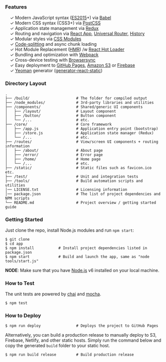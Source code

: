 ### Features

&nbsp; &nbsp; ✓ Modern JavaScript syntax ([ES2015](http://babeljs.io/docs/learn-es2015/)+) via [Babel](http://babeljs.io/)<br>
&nbsp; &nbsp; ✓ Modern CSS syntax (CSS3+) via [PostCSS](https://github.com/postcss/postcss)<br>
&nbsp; &nbsp; ✓ Application state management via [Redux](http://redux.js.org/)<br>
&nbsp; &nbsp; ✓ Routing and navigation via [React App](https://github.com/kriasoft/react-app), [Universal Router](https://github.com/kriasoft/universal-router), [History](https://github.com/mjackson/history)<br>
&nbsp; &nbsp; ✓ Modular styles via [CSS Modules](https://github.com/css-modules/css-modules)<br>
&nbsp; &nbsp; ✓ [Code-splitting](https://github.com/webpack/docs/wiki/code-splitting) and async chunk loading<br>
&nbsp; &nbsp; ✓ Hot Module Replacement ([HMR](https://webpack.github.io/docs/hot-module-replacement.html)) /w [React Hot Loader](http://gaearon.github.io/react-hot-loader/)<br>
&nbsp; &nbsp; ✓ Bundling and optimization with [Webpack](https://webpack.github.io/)<br>
&nbsp; &nbsp; ✓ Cross-device testing with [Browsersync](https://browsersync.io/)<br>
&nbsp; &nbsp; ✓ Easy deployment to [GitHub Pages](https://pages.github.com/), [Amazon S3](http://davidwalsh.name/hosting-website-amazon-s3) or [Firebase](https://www.firebase.com/)<br>
&nbsp; &nbsp; ✓ [Yeoman](http://yeoman.io/) generator ([generator-react-static](https://www.npmjs.com/package/generator-react-static))<br>

### Directory Layout

```shell
.
├── /build/                     # The folder for compiled output
├── /node_modules/              # 3rd-party libraries and utilities
├── /components/                # Shared/generic UI components
│   ├── /layout/                # Layout component
│   ├── /button/                # Button component
│   └── /...                    # etc.
├── /core/                      # Core framework
│   ├── /app.js                 # Application entry point (bootstrap)
│   ├── /store.js               # Application state manager (Redux)
│   └── /...                    # etc.
├── /routes/                    # View/screen UI components + routing information
│   ├── /about/                 # About page
│   ├── /error/                 # Error page
│   ├── /home/                  # Home page
│   └── /...                    # etc.
├── /static/                    # Static files such as favicon.ico etc.
├── /test/                      # Unit and integration tests
├── /tools/                     # Build automation scripts and utilities
│── LICENSE.txt                 # Licensing information
│── package.json                # The list of project dependencies and NPM scripts
└── README.md                   # Project overview / getting started guide
```


### Getting Started

Just clone the repo, install Node.js modules and run `npm start`:

```shell
$ git clone
$ cd app
$ npm install           # Install project dependencies listed in package.json
$ npm start             # Build and launch the app, same as "node tools/start.js"
```

**NODE**: Make sure that you have [Node.js](https://nodejs.org/) v6 installed on your local machine.

### How to Test

The unit tests are powered by [chai](http://chaijs.com/) and [mocha](http://mochajs.org/).

```shell
$ npm test
```


### How to Deploy

```shell
$ npm run deploy                # Deploys the project to GitHub Pages
```

Alternatively, you can build a production release to manually deploy to S3, Firebase, Netlify, and other static hosts. Simply run the command below and copy the generated `build` folder to your static host.

```shell
$ npm run build release         # Build production release 
```
